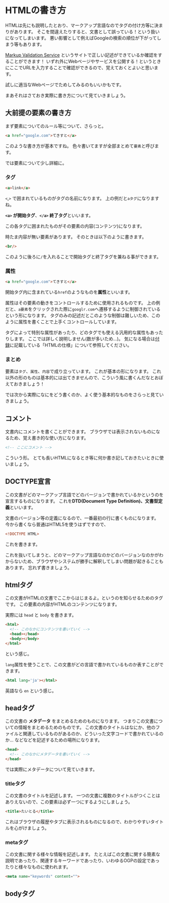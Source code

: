 # HTMLの書き方

HTMLは先にも説明したとおり、マークアップ言語なのでタグの付け方等に決まりがあります。
そこを間違えたりすると、文書として誤っている！という扱いになってしまいます。
悪い影響として例えばGoogleの検索の順位が下がってしまう等もあります。

[Markup Validation Service](https://validator.w3.org/) というサイトで正しい記述ができているか確認をすることができます！
いずれ外にWebページやサービスを公開する！というときにここでURLを入力することで確認ができるので、覚えておくとよいと思います。

試しに適当なWebページでためしてみるのもいいかもです。

まあそれはさておき実際に書き方について見ていきましょう。

## 大前提の要素の書き方

まず要素についてのルール等について、さらっと。

```html
<a href="google.com">てきすと</a>
```

このような書き方が基本ですね。
色々書いてますが全部まとめて`要素`と呼びます。

では要素について少し詳細に。


### タグ

```html
<a>link</a>
```

`<`,`>` で囲まれているものがタグの名前になります。
上の例だと`aタグ`になりますね。

**`<a>` が開始タグ**、**`</a>` 終了タグ**といいます。

この各タグに囲まれたものがその要素の内容(コンテンツ)になります。

時たま内容が無い要素があります。
そのときは以下のように書きます。

```html
<br/>
```

このように後ろに`/`を入れることで開始タグと終了タグを兼ねる事ができます。

### 属性

```html
<a href="google.com">てきすと</a>
```

開始タグ内に含まれている`href`のようなものを**属性**といいます。

属性はその要素の動きをコントロールするために使用されるものです。
上の例だと、`a要素`をクリックされた際に`googlr.com`へ遷移するように制御されているという形になります。
タグのみの記述だとこのような制御は難しいため、このように属性を書くことで上手くコントロールしています。

タグによって特別な属性があったり、どのタグでも使える汎用的な属性もあったりします。
ここでは詳しく說明しません(数が多いため…)。
気になる場合は[付録](./appendix.md)に記載している「HTMLの仕様」について参照してください。

### まとめ

要素は`タグ`、`属性`、`内容`で成り立っています。
これが基本の形になります。
これ以外の形のものは基本的には出てきませんので、こういう風に書くんだなとおぼえておきましょう！

では次から実際になにをどう書くのか、よく使う基本的なものをさらっと見ていきましょう。

## コメント
文書内にコメントを書くことができます。
ブラウザでは表示されないものになるため、覚え書き的な使い方になります。

```html
<!-- ここにコメント -->
```

こういう形。
とても長いHTMLになるとき等に何か書き記しておきたいときに使いましょう。

## DOCTYPE宣言
この文書がどのマークアップ言語でどのバージョンで書かれているかというのを宣言するものになります。
これを**DTD(Document Type Definition)、文書型定義**といいます。

文書のバージョン等の定義になるので、一番最初の行に書くものになります。
今から書くなら普通はHTML5を使うはずですので、

```html
<!DOCTYPE HTML>
```

これを書きます。

これを抜いてしまうと、どのマークアップ言語なのかどのバージョンなのかがわからないため、ブラウザやシステムが勝手に解釈してしまい問題が起きることもあります。
忘れず書きましょう。

## htmlタグ
この文書がHTMLの文書でここからはじまるよ。というのを知らせるためのタグです。
この要素の内容がHTMLのコンテンツになります。

実際には `head` と `body` を書きます。

```html
<html>
  <!-- このなかにコンテンツを書いていく -->
  <head></head>
  <body></body>
</html>
```

という感じ。

`lang`属性を使うことで、この文書がどの言語で書かれているものか表すことができます。

```html
<html lang='ja'></html>
```

英語なら `en` という感じ。

## headタグ
この文書の **メタデータ** をまとめるためのものになります。
つまりこの文書についての情報をまとめるためのものです。
この文書のタイトルはなにか、他のファイルと関連しているものがあるのか、どういった文字コードで書かれているのか…
などなどを記述するための場所になります。

```html
<head>
  <!-- このなかにメタデータを書いていく -->
</head>
```

では実際にメタデータについて見ていきます。

### titleタグ
この文書のタイトルを記述します。
一つの文書に複数のタイトルがつくことはありえないので、この要素は必ず一つにするようにしましょう。

```html
<title>たいとる</title>
```

これはブラウザの履歴やタブに表示されるものになるので、わかりやすいタイトルを心がけましょう。

### metaタグ
この文書に関する様々な情報を記述します。
たとえばこの文書に関する簡素な説明であったり、関連するキーワードであったり、いわゆるOGPの設定であったりと様々なものに使われます。




```html
<meta name="keywords" content="">
```


## bodyタグ
